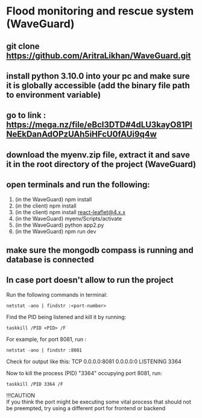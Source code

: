 # Flood monitoring and rescue system (WaveGuard)

## git clone https://github.com/AritraLikhan/WaveGuard.git

## install python 3.10.0 into your pc and make sure it is globally accessible (add the binary file path to environment variable)

## go to link : https://mega.nz/file/eBcl3DTD#4dLU3kayO81PINeEkDanAdOPzUAh5iHFcU0fAUi9q4w 

## download the myenv.zip file, extract it and save it in the root directory of the project (WaveGuard)

## open terminals and run the following:

1. (in the WaveGuard) npm install
2. (in the client) npm install
3. (in the client) npm install react-leaflet@4.x.x
4. (in the WaveGuard) myenv/Scripts/activate
5. (in the WaveGuard) python app2.py
6. (in the WaveGuard) npm run dev

## make sure the mongodb compass is running and database is connected      

## In case port doesn't allow to run the project     
Run the following commands in terminal:    
```
netstat -ano | findstr :<port-number>
```
Find the PID being listened and kill it by running:
```
taskkill /PID <PID> /F
```
For example, for port 8081, run :
```
netstat -ano | findstr :8081
```
Check for output like this:
  TCP    0.0.0.0:8081           0.0.0.0:0              LISTENING       3364

Now to kill the process (PID) "3364" occupying port 8081, run:
```
taskkill /PID 3364 /F
```
!!!CAUTION     
If you think the port might be executing some vital process that should not be preempted, try using a different port for frontend or backend

  
